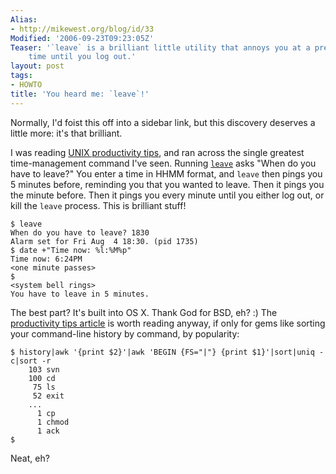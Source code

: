 ```yaml
---
Alias:
- http://mikewest.org/blog/id/33
Modified: '2006-09-23T09:23:05Z'
Teaser: '`leave` is a brilliant little utility that annoys you at a pre-specified
    time until you log out.'
layout: post
tags:
- HOWTO
title: 'You heard me: `leave`!'
---
```

Normally, I'd foist this off into a sidebar link, but this discovery deserves a little more: it's that brilliant.

I was reading [UNIX productivity tips][unix], and ran across the single greatest time-management command I've seen.  Running [`leave`][leave] asks "When do you have to leave?"  You enter a time in HHMM format, and `leave` then pings you 5 minutes before, reminding you that you wanted to leave.  Then it pings you the minute before.  Then it pings you every minute until you either log out, or kill the `leave` process.  This is brilliant stuff!

    $ leave
    When do you have to leave? 1830
    Alarm set for Fri Aug  4 18:30. (pid 1735)
    $ date +"Time now: %l:%M%p"
    Time now: 6:24PM
    <one minute passes>
    $
    <system bell rings>
    You have to leave in 5 minutes.

The best part?  It's built into OS X.  Thank God for BSD, eh?  :)  The [productivity tips article][unix] is worth reading anyway, if only for gems like sorting your command-line history by command, by popularity:

    $ history|awk '{print $2}'|awk 'BEGIN {FS="|"} {print $1}'|sort|uniq -c|sort -r
        103 svn
        100 cd
         75 ls
         52 exit
        ...
          1 cp
          1 chmod
          1 ack
    $

Neat, eh?

[unix]: http://www-128.ibm.com/developerworks/aix/library/au-productivitytips.html?ca=dgr-lnxw07UNIX-Office-Tips#listing4
[leave]: http://www.hmug.org/man/1/leave.php "man: leave"